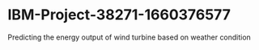 # IBM-Project-38271-1660376577
Predicting the energy output of wind turbine based on weather condition
